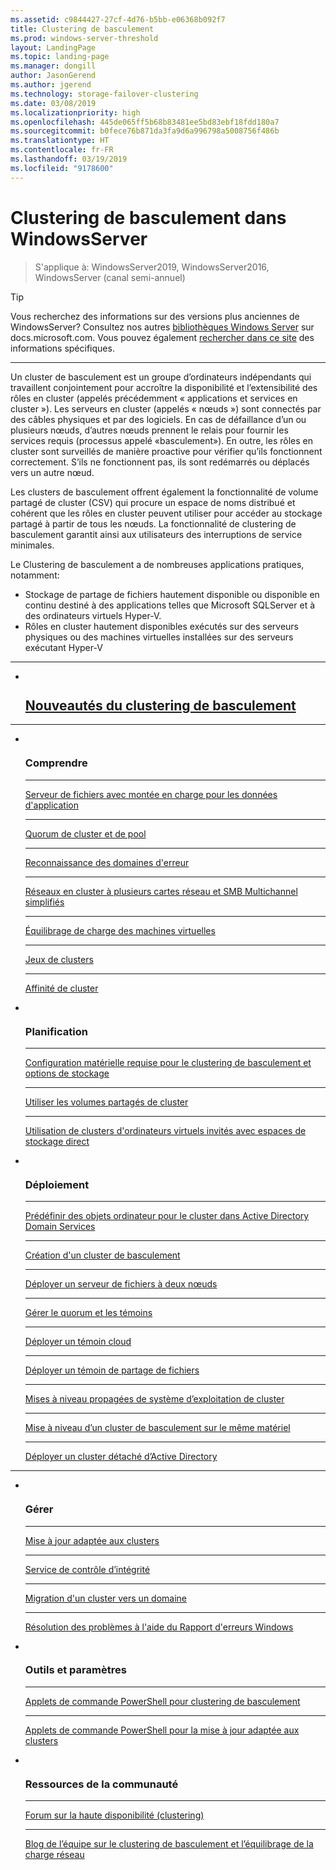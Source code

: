 ```yaml
---
ms.assetid: c9844427-27cf-4d76-b5bb-e06368b092f7
title: Clustering de basculement
ms.prod: windows-server-threshold
layout: LandingPage
ms.topic: landing-page
ms.manager: dongill
author: JasonGerend
ms.author: jgerend
ms.technology: storage-failover-clustering
ms.date: 03/08/2019
ms.localizationpriority: high
ms.openlocfilehash: 445de065ff5b68b83481ee5bd83ebf18fdd180a7
ms.sourcegitcommit: b0fece76b871da3fa9d6a996798a5008756f486b
ms.translationtype: HT
ms.contentlocale: fr-FR
ms.lasthandoff: 03/19/2019
ms.locfileid: "9178600"
---
```

# Clustering de basculement dans WindowsServer

> S'applique à: WindowsServer2019, WindowsServer2016, WindowsServer (canal semi-annuel)

>[!TIP]
> Vous recherchez des informations sur des versions plus anciennes de WindowsServer? Consultez nos autres [bibliothèques Windows Server](/previous-versions/windows/) sur docs.microsoft.com. Vous pouvez également [rechercher dans ce site](https://docs.microsoft.com/search/index?search=Windows+Server&dataSource=previousVersions) des informations spécifiques.

<hr />

Un cluster de basculement est un groupe d’ordinateurs indépendants qui travaillent conjointement pour accroître la disponibilité et l’extensibilité des rôles en cluster (appelés précédemment « applications et services en cluster »). Les serveurs en cluster (appelés « nœuds ») sont connectés par des câbles physiques et par des logiciels. En cas de défaillance d’un ou plusieurs nœuds, d’autres nœuds prennent le relais pour fournir les services requis (processus appelé «basculement»). En outre, les rôles en cluster sont surveillés de manière proactive pour vérifier qu’ils fonctionnent correctement. S’ils ne fonctionnent pas, ils sont redémarrés ou déplacés vers un autre nœud.

Les clusters de basculement offrent également la fonctionnalité de volume partagé de cluster (CSV) qui procure un espace de noms distribué et cohérent que les rôles en cluster peuvent utiliser pour accéder au stockage partagé à partir de tous les nœuds. La fonctionnalité de clustering de basculement garantit ainsi aux utilisateurs des interruptions de service minimales.

Le Clustering de basculement a de nombreuses applications pratiques, notamment:
* Stockage de partage de fichiers hautement disponible ou disponible en continu destiné à des applications telles que Microsoft SQLServer et à des ordinateurs virtuels Hyper\-V.
* Rôles en cluster hautement disponibles exécutés sur des serveurs physiques ou des machines virtuelles installées sur des serveurs exécutant Hyper-V

<hr />

<ul class="cardsF panelContent">
<li>
                         <div class="cardSize">
                                <div class="cardPadding">
                                    <div class="card">
                                        <div class="cardImageOuter">
                                            <div class="cardImage">
                                                <img src="../media/i-whats-new.svg" alt="" />
                                            </div>
                                        </div>
                                        <div class="cardText">
                                        <h2><a href="whats-new-in-failover-clustering.md">Nouveautés du clustering de basculement</a></h2>
                                        </div>
                                    </div>
                                </div>
                             </div>
                          </a>
                        </li>
                     </ul>
<HR />

<ul class="cardsF panelContent">

<li>
                         <div class="cardSize">
                                <div class="cardPadding">
                                    <div class="card">
                                        <div class="cardImageOuter">
                                            <div class="cardImage">
                                                <img src="../media/i-cluster.svg" alt="" />
                                            </div>
                                        </div>
                                        <div class="cardText">
                                        <h3>Comprendre</h3>
<HR />
                                        <p><a href="sofs-overview.md">Serveur de fichiers avec montée en charge pour les données d'application</a></p>
<HR />
                                        <p><a href="../storage/storage-spaces/understand-quorum.md">Quorum de cluster et de pool</a></p>
<HR />
                                        <p><a href="fault-domains.md">Reconnaissance des domaines d'erreur</a></p>
<HR />
                                        <p><a href="smb-multichannel.md">Réseaux en cluster à plusieurs cartes réseau et SMB Multichannel simplifiés</a></p>
<HR />
                                        <p><a href="vm-load-balancing-overview.md">Équilibrage de charge des machines virtuelles</a></p>
<HR />
                                        <p><a href="../storage/storage-spaces/cluster-sets.md">Jeux de clusters</a></p>
<HR />
                                        <p><a href="cluster-affinity.md">Affinité de cluster</a></p>
                                        </div>
                                    </div>
                                </div>
                            </div>
                          </a>
                        </li>

<li>
                         <div class="cardSize">
                                <div class="cardPadding">
                                    <div class="card">
                                        <div class="cardImageOuter">
                                            <div class="cardImage">
                                                <img src="../media/i-cluster.svg" alt="" />
                                            </div>
                                        </div>
                                        <div class="cardText">
                                        <h3>Planification</h3>
<HR />
                                        <p><a href="clustering-requirements.md">Configuration matérielle requise pour le clustering de basculement et options de stockage</a></p>
<HR />
                                        <p><a href="failover-cluster-csvs.md">Utiliser les volumes partagés de cluster</a></p>               
<HR />
                                        <p><a href="../storage/storage-spaces/storage-spaces-direct-in-vm.md">Utilisation de clusters d'ordinateurs virtuels invités avec espaces de stockage direct</a></p>
                                        </div>
                                    </div>
                                </div>
                            </div>
                          </a>
                        </li>
<li>
                         <div class="cardSize">
                                <div class="cardPadding">
                                    <div class="card">
                                        <div class="cardImageOuter">
                                            <div class="cardImage">
                                                <img src="../media/i-cluster.svg" alt="" />
                                            </div>
                                        </div>
                                        <div class="cardText">
                                        <h3>Déploiement</a></h3> 
<HR />
                                        <p><a href="prestage-cluster-adds.md">Prédéfinir des objets ordinateur pour le cluster dans Active Directory Domain Services</a></p>
<HR />
                                        <p><a href="create-failover-cluster.md">Création d'un cluster de basculement</a></p> 
<HR />
                                        <p><a href="deploy-two-node-clustered-file-server.md">Déployer un serveur de fichiers à deux nœuds</a></p> 
<HR />
                                        <p><a href="manage-cluster-quorum.md">Gérer le quorum et les témoins</a></p> 
<HR />
                                        <p><a href="deploy-cloud-witness.md">Déployer un témoin cloud</a></p>
<HR />
                                        <p><a href="file-share-witness.md">Déployer un témoin de partage de fichiers</a></p>
<HR />
                                        <p><a href="cluster-operating-system-rolling-upgrade.md">Mises à niveau propagées de système d’exploitation de cluster</a></p> 
<HR />
                                        <p><a href="upgrade-option-same-hardware.md">Mise à niveau d’un cluster de basculement sur le même matériel</a></p>
<HR />
                                        <p><a href="https://docs.microsoft.com/previous-versions/windows/it-pro/windows-server-2012-R2-and-2012/dn265970\(v%3dws.11\)">Déployer un cluster détaché d’Active Directory</a></p>
                                        </div>
                                    </div>
                                </div>
                            </div>
                          </a>
                        </li>
                     </ul>
<HR />
<ul class="cardsF panelContent">
<li>
                         <div class="cardSize">
                                <div class="cardPadding">
                                    <div class="card">
                                        <div class="cardImageOuter">
                                            <div class="cardImage">
                                                <img src="../media/i-cluster.svg" alt="" />
                                            </div>
                                        </div>
                                        <div class="cardText">
                                        <h3>Gérer</h3>
<HR />
                                        <p><a href="cluster-aware-updating.md">Mise à jour adaptée aux clusters</a></p> 
<HR />
                                        <p><a href="health-service-overview.md">Service de contrôle d’intégrité</a></p>
<HR />
                                        <p><a href="cluster-domain-migration.md">Migration d'un cluster vers un domaine</a></p>
<HR />
                                        <p><a href="troubleshooting-using-wer-reports.md">Résolution des problèmes à l'aide du Rapport d'erreurs Windows</a></p> 
                                        </div>
                                    </div>
                                </div>
                            </div>
                          </a>
                        </li>
<li>
                         <div class="cardSize">
                                <div class="cardPadding">
                                    <div class="card">
                                        <div class="cardImageOuter">
                                            <div class="cardImage">
                                                <img src="../media/i-cluster.svg" alt="" />
                                            </div>
                                        </div>
                                        <div class="cardText">
                                        <h3>Outils et paramètres</a></h3>
<HR />
                                        <p><a href="https://docs.microsoft.com/powershell/module/failoverclusters/?view=win10-ps">Applets de commande PowerShell pour clustering de basculement</a></p> 
<HR />
                                        <p><a href="https://docs.microsoft.com/powershell/module/clusterawareupdating/?view=win10-ps">Applets de commande PowerShell pour la mise à jour adaptée aux clusters</a></p> 
                                        </div>
                                    </div>
                                </div>
                            </div>
                          </a>
                        </li>
<li>
                         <div class="cardSize">
                                <div class="cardPadding">
                                    <div class="card">
                                        <div class="cardImageOuter">
                                            <div class="cardImage">
                                                <img src="../media/i-cluster.svg" alt="" />
                                            </div>
                                        </div>
                                        <div class="cardText">
                                        <h3>Ressources de la communauté</a></h3>
<HR />
                                        <p><a href="https://go.microsoft.com/fwlink/p/?LinkId=230641">Forum sur la haute disponibilité (clustering)</a></p> 
<HR />
                                        <p><a href="http://blogs.msdn.com/b/clustering/">Blog de l’équipe sur le clustering de basculement et l’équilibrage de la charge réseau</a></p> 
                                        </div>
                                    </div>
                                </div>
                            </div>
                          </a>
                        </li>
</ul>
